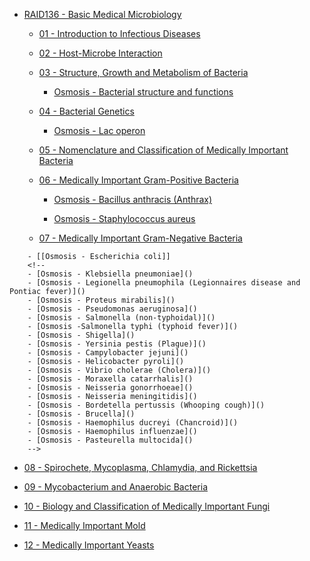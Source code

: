 * [RAID136 - Basic Medical Microbiology](RAID136%20-%20Basic%20Medical%20Microbiology.md)
  * [01 - Introduction to Infectious Diseases](01%20-%20Introduction%20to%20Infectious%20Diseases.md)
  * [02 - Host-Microbe Interaction](02%20-%20Host-Microbe%20Interaction.md)
  * [03 - Structure, Growth and Metabolism of Bacteria](03%20-%20Structure,%20Growth%20and%20Metabolism%20of%20Bacteria.md)
    * [Osmosis - Bacterial structure and functions](Osmosis%20-%20Bacterial%20structure%20and%20functions.md)
  * [04 - Bacterial Genetics](04%20-%20Bacterial%20Genetics.md)
    * [Osmosis - Lac operon](Osmosis%20-%20Lac%20operon.md)
  * [05 - Nomenclature and Classification of Medically Important Bacteria](05%20-%20Nomenclature%20and%20Classification%20of%20Medically%20Important%20Bacteria.md)
  * [06 - Medically Important Gram-Positive Bacteria](06%20-%20Medically%20Important%20Gram-Positive%20Bacteria.md)
    * [Osmosis - Bacillus anthracis (Anthrax)](Osmosis%20-%20Bacillus%20anthracis%20%28Anthrax%29.md)
      <!--
      - [Osmosis - Bacillus cereus (Food poisoning)]()
      - [Osmosis - Corynebacterium diphtheriae (Diphtheria)]()
      - [Osmosis - Listeria monocytogenes]()
      - [Osmosis - Actinomyces israelii]()
      - [Osmosis - Nocardia]()  
      -->
    

    * [Osmosis - Staphylococcus aureus](Osmosis%20-%20Staphylococcus%20aureus.md)
      <!--
      - [Osmosis - Staphylococcus epidermidis]()
      - [Osmosis - Staphylococcus saprophyticus]()
      - [Osmosis - Streptococcus agalactiae (Group B Strep)]()
      - [Osmosis - Streptococcus pneumoniae]()
      - [Osmosis - Streptococcus pyogenes (Group A Strep)]()
      - [Osmosis - Streptococcus viridans]()
      - [Osmosis - Enterococcus]()
      - [Osmosis - Gardnerella vaginalis (Bacterial vaginosis)]()  
      -->
    
  * [07 - Medically Important Gram-Negative Bacteria](07%20-%20Medically%20Important%20Gram-Negative%20Bacteria.md)
    <!--
    	- [Osmosis - Enterobacter]()  
    -->
  
````
    - [[Osmosis - Escherichia coli]]
    <!--
    - [Osmosis - Klebsiella pneumoniae]()
    - [Osmosis - Legionella pneumophila (Legionnaires disease and Pontiac fever)]()
    - [Osmosis - Proteus mirabilis]()
    - [Osmosis - Pseudomonas aeruginosa]()
    - [Osmosis - Salmonella (non-typhoidal)]()
    - [Osmosis -Salmonella typhi (typhoid fever)]()
    - [Osmosis - Shigella]()
    - [Osmosis - Yersinia pestis (Plague)]()
    - [Osmosis - Campylobacter jejuni]()
    - [Osmosis - Helicobacter pyroli]()
    - [Osmosis - Vibrio cholerae (Cholera)]()
    - [Osmosis - Moraxella catarrhalis]()
    - [Osmosis - Neisseria gonorrhoeae]()
    - [Osmosis - Neisseria meningitidis]()
    - [Osmosis - Bordetella pertussis (Whooping cough)]()
    - [Osmosis - Brucella]()
    - [Osmosis - Haemophilus ducreyi (Chancroid)]()
    - [Osmosis - Haemophilus influenzae]()
    - [Osmosis - Pasteurella multocida]()  
    -->
  ````
  
  * [08 - Spirochete, Mycoplasma, Chlamydia, and Rickettsia](08%20-%20Spirochete,%20Mycoplasma,%20Chlamydia,%20and%20Rickettsia.md)
    <!--
    	- [Osmosis - Chlamydia pneumoniae]()
    	- [Osmosis - Chlamydia trachomatis]()
    	- [Osmosis - Mycoplasma pneumoniae]()
    	- [Osmosis - Rickettsia rickettsii (Rocky Mountain spotted fever) and other Rickettsia species]()
    	- [Osmosis - Borrelia species (Relapsing fever)]()
    	- [Osmosis - Leptospira]()
    	- [Osmosis - Treponema pallidum (Syphilis)]()  
    -->
  

  * [09 - Mycobacterium and Anaerobic Bacteria](09%20-%20Mycobacterium%20and%20Anaerobic%20Bacteria.md)
    <!--
    	- [Osmosis - Clostridium botulinum (Botulism)]()
    	- [Osmosis - Clostridium difficile (Pseudomembranous colitis)]()
    	- [Osmosis - Clostridium perfringens]()
    	- [Osmosis - Clostridium tetani (Tetanus)]()
    	- [Osmosis - Bacteriodes fragilis]()
    	- [Osmosis - Mycobacterium tuberculosis (Tuberculosis)]()
    	- [Osmosis - Mycobacterium avium complex (NORD)]()
    	- [Osmosis - Mycobacterium leprae]()  
    -->
  

  * [10 - Biology and Classification of Medically Important Fungi](10%20-%20Biology%20and%20Classification%20of%20Medically%20Important%20Fungi.md)
  * [11 - Medically Important Mold](11%20-%20Medically%20Important%20Mold.md)
  * [12 - Medically Important Yeasts](12%20-%20Medically%20Important%20Yeasts.md)
